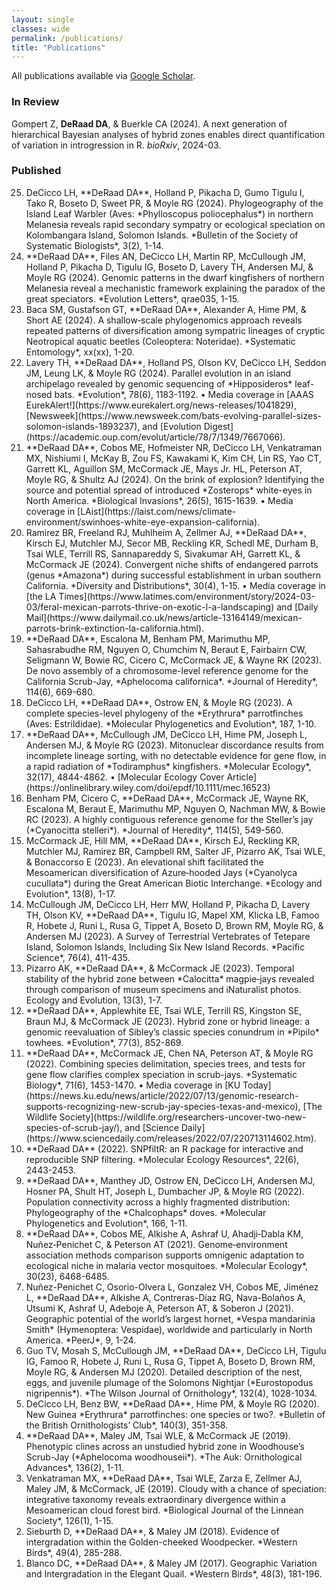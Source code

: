 ```yaml
---
layout: single
classes: wide
permalink: /publications/
title: "Publications"
---
```

All publications available via [Google Scholar](https://scholar.google.com/citations?user=cfjhgJAAAAAJ&hl=en).


  
### In Review
Gompert Z, **DeRaad DA**, & Buerkle CA (2024). A next generation of hierarchical Bayesian analyses of hybrid zones enables direct quantification of variation in introgression in R. *bioRxiv*, 2024-03.</li>

### Published
<ol reversed>
<li> DeCicco LH, **DeRaad DA**, Holland P, Pikacha D, Gumo Tigulu I, Tako R, Boseto D, Sweet PR, & Moyle RG (2024). Phylogeography of the Island Leaf Warbler (Aves: *Phylloscopus poliocephalus*) in northern Melanesia reveals rapid secondary sympatry or ecological speciation on Kolombangara Island, Solomon Islands. *Bulletin of the Society of Systematic Biologists*, 3(2), 1-14.</li>
<li> **DeRaad DA**, Files AN, DeCicco LH, Martin RP, McCullough JM, Holland P, Pikacha D, Tigulu IG, Boseto D, Lavery TH, Andersen MJ, & Moyle RG (2024). Genomic patterns in the dwarf kingfishers of northern Melanesia reveal a mechanistic framework explaining the paradox of the great speciators. *Evolution Letters*, qrae035, 1-15.</li>
<li> Baca SM, Gustafson GT, **DeRaad DA**, Alexander A, Hime PM, & Short AE (2024). A shallow‐scale phylogenomics approach reveals repeated patterns of diversification among sympatric lineages of cryptic Neotropical aquatic beetles (Coleoptera: Noteridae). *Systematic Entomology*, xx(xx), 1-20.</li>
<li> Lavery TH, **DeRaad DA**, Holland PS, Olson KV, DeCicco LH, Seddon JM, Leung LK, & Moyle RG (2024). Parallel evolution in an island archipelago revealed by genomic sequencing of *Hipposideros* leaf-nosed bats. *Evolution*, 78(6), 1183-1192.
•	Media coverage in [AAAS EurekAlert!](https://www.eurekalert.org/news-releases/1041829), [Newsweek](https://www.newsweek.com/bats-evolving-parallel-sizes-solomon-islands-1893237), and [Evolution Digest](https://academic.oup.com/evolut/article/78/7/1349/7667066).</li>
<li> **DeRaad DA**, Cobos ME, Hofmeister NR, DeCicco LH, Venkatraman MX, Nishiumi I, McKay B, Zou FS, Kawakami K, Kim CH, Lin RS, Yao CT, Garrett KL, Aguillon SM, McCormack JE, Mays Jr. HL, Peterson AT, Moyle RG, & Shultz AJ (2024). On the brink of explosion? Identifying the source and potential spread of introduced *Zosterops* white-eyes in North America. *Biological Invasions*, 26(5), 1615-1639.
•	Media coverage in [LAist](https://laist.com/news/climate-environment/swinhoes-white-eye-expansion-california).</li>
<li> Ramirez BR, Freeland RJ, Muhlheim A, Zellmer AJ, **DeRaad DA**, Kirsch EJ, Mutchler MJ, Secor MB, Reckling KR, Schedl ME, Durham B, Tsai WLE, Terrill RS, Sannapareddy S, Sivakumar AH, Garrett KL, & McCormack JE (2024). Convergent niche shifts of endangered parrots (genus *Amazona*) during successful establishment in urban southern California. *Diversity and Distributions*, 30(4), 1-15.
•	Media coverage in [the LA Times](https://www.latimes.com/environment/story/2024-03-03/feral-mexican-parrots-thrive-on-exotic-l-a-landscaping) and [Daily Mail](https://www.dailymail.co.uk/news/article-13164149/mexican-parrots-brink-extinction-la-california.html).</li>
<li> **DeRaad DA**, Escalona M, Benham PM, Marimuthu MP, Sahasrabudhe RM, Nguyen O, Chumchim N, Beraut E, Fairbairn CW, Seligmann W, Bowie RC, Cicero C, McCormack JE, & Wayne RK (2023). De novo assembly of a chromosome-level reference genome for the California Scrub-Jay, *Aphelocoma californica*. *Journal of Heredity*, 114(6), 669-680.</li>
<li> DeCicco LH, **DeRaad DA**, Ostrow EN, & Moyle RG (2023). A complete species-level phylogeny of the *Erythrura* parrotfinches (Aves: Estrildidae). *Molecular Phylogenetics and Evolution*, 187, 1-10.</li>
<li> **DeRaad DA**, McCullough JM, DeCicco LH, Hime PM, Joseph L, Andersen MJ, & Moyle RG (2023). Mitonuclear discordance results from incomplete lineage sorting, with no detectable evidence for gene flow, in a rapid radiation of *Todiramphus* kingfishers. *Molecular Ecology*, 32(17), 4844-4862.
•	[Molecular Ecology Cover Article](https://onlinelibrary.wiley.com/doi/epdf/10.1111/mec.16523)</li>
<li> Benham PM, Cicero C, **DeRaad DA**, McCormack JE, Wayne RK, Escalona M, Beraut E, Marimuthu MP, Nguyen O, Nachman MW, & Bowie RC (2023). A highly contiguous reference genome for the Steller’s jay (*Cyanocitta stelleri*). *Journal of Heredity*, 114(5), 549-560.</li>
<li> McCormack JE, Hill MM, **DeRaad DA**, Kirsch EJ, Reckling KR, Mutchler MJ, Ramirez BR, Campbell RM, Salter JF, Pizarro AK, Tsai WLE, & Bonaccorso E (2023). An elevational shift facilitated the Mesoamerican diversification of Azure‐hooded Jays (*Cyanolyca cucullata*) during the Great American Biotic Interchange. *Ecology and Evolution*, 13(8), 1-17.</li>
<li> McCullough JM, DeCicco LH, Herr MW, Holland P, Pikacha D, Lavery TH, Olson KV, **DeRaad DA**, Tigulu IG, Mapel XM, Klicka LB, Famoo R, Hobete J, Runi L, Rusa G, Tippet A, Boseto D, Brown RM, Moyle RG, & Andersen MJ (2023). A Survey of Terrestrial Vertebrates of Tetepare Island, Solomon Islands, Including Six New Island Records. *Pacific Science*, 76(4), 411-435.</li>
<li> Pizarro AK, **DeRaad DA**, & McCormack JE (2023). Temporal stability of the hybrid zone between *Calocitta* magpie‐jays revealed through comparison of museum specimens and iNaturalist photos. Ecology and Evolution, 13(3), 1-7.</li>
<li> **DeRaad DA**, Applewhite EE, Tsai WLE, Terrill RS, Kingston SE, Braun MJ, & McCormack JE (2023). Hybrid zone or hybrid lineage: a genomic reevaluation of Sibley’s classic species conundrum in *Pipilo* towhees. *Evolution*, 77(3), 852-869.</li>
<li> **DeRaad DA**, McCormack JE, Chen NA, Peterson AT, & Moyle RG (2022). Combining species delimitation, species trees, and tests for gene flow clarifies complex speciation in scrub-jays. *Systematic Biology*, 71(6), 1453-1470.
•	Media coverage in [KU Today](https://news.ku.edu/news/article/2022/07/13/genomic-research-supports-recognizing-new-scrub-jay-species-texas-and-mexico), [The Wildlife Society](https://wildlife.org/researchers-uncover-two-new-species-of-scrub-jay/), and [Science Daily](https://www.sciencedaily.com/releases/2022/07/220713114602.htm).</li>
<li> **DeRaad DA** (2022). SNPfiltR: an R package for interactive and reproducible SNP filtering. *Molecular Ecology Resources*, 22(6), 2443-2453.</li>
<li> **DeRaad DA**, Manthey JD, Ostrow EN, DeCicco LH, Andersen MJ, Hosner PA, Shult HT, Joseph L, Dumbacher JP, & Moyle RG (2022). Population connectivity across a highly fragmented distribution: Phylogeography of the *Chalcophaps* doves. *Molecular Phylogenetics and Evolution*, 166, 1-11.</li>
<li> **DeRaad DA**, Cobos ME, Alkishe A, Ashraf U, Ahadji‐Dabla KM, Nuñez‐Penichet C, & Peterson AT (2021). Genome‐environment association methods comparison supports omnigenic adaptation to ecological niche in malaria vector mosquitoes. *Molecular Ecology*, 30(23), 6468-6485.</li>
<li> Nuñez-Penichet C, Osorio-Olvera L, Gonzalez VH, Cobos ME, Jiménez L, **DeRaad DA**, Alkishe A, Contreras-Díaz RG, Nava-Bolaños A, Utsumi K, Ashraf U, Adeboje A, Peterson AT, & Soberon J (2021). Geographic potential of the world’s largest hornet, *Vespa mandarinia Smith* (Hymenoptera: Vespidae), worldwide and particularly in North America. *PeerJ*, 9, 1-24.</li>
<li> Guo TV, Mosah S, McCullough JM, **DeRaad DA**, DeCicco LH, Tigulu IG, Famoo R, Hobete J, Runi L, Rusa G, Tippet A, Boseto D, Brown RM, Moyle RG, & Andersen MJ (2020). Detailed description of the nest, eggs, and juvenile plumage of the Solomons Nightjar (*Eurostopodus nigripennis*). *The Wilson Journal of Ornithology*, 132(4), 1028-1034.</li>
<li> DeCicco LH, Benz BW, **DeRaad DA**, Hime PM, & Moyle RG (2020). New Guinea *Erythrura* parrotfinches: one species or two?. *Bulletin of the British Ornithologists’ Club*, 140(3), 351-358.</li>
<li> **DeRaad DA**, Maley JM, Tsai WLE, & McCormack JE (2019). Phenotypic clines across an unstudied hybrid zone in Woodhouse’s Scrub-Jay (*Aphelocoma woodhouseii*). *The Auk: Ornithological Advances*, 136(2), 1-11.</li>
<li> Venkatraman MX, **DeRaad DA**, Tsai WLE, Zarza E, Zellmer AJ, Maley JM, & McCormack, JE (2019). Cloudy with a chance of speciation: integrative taxonomy reveals extraordinary divergence within a Mesoamerican cloud forest bird. *Biological Journal of the Linnean Society*, 126(1), 1-15.</li>
<li> Sieburth D, **DeRaad DA**, & Maley JM (2018). Evidence of intergradation within the Golden-cheeked Woodpecker. *Western Birds*, 49(4), 285-288.</li>
<li> Blanco DC, **DeRaad DA**, & Maley JM (2017). Geographic Variation and Intergradation in the Elegant Quail. *Western Birds*, 48(3), 181-196.</li>
</ol>
